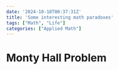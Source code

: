 ```yaml
---
date: '2024-10-18T00:37:31Z'
title: 'Some interesting math paradoxes'
tags: ["Math", "Life"]
categories: ["Applied Math"]
---
```

# Monty Hall Problem